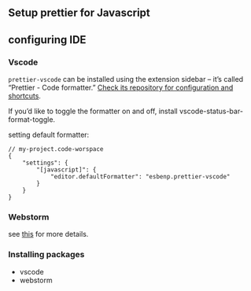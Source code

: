 ## Setup prettier for Javascript

## configuring IDE

### Vscode

`prettier-vscode` can be installed using the extension sidebar – it’s called “Prettier - Code formatter.” [Check its repository for configuration and shortcuts](https://github.com/prettier/prettier-vscode).

If you’d like to toggle the formatter on and off, install vscode-status-bar-format-toggle.

setting default formatter:

```
// my-project.code-worspace
{
	"settings": {
		"[javascript]": {
			"editor.defaultFormatter": "esbenp.prettier-vscode"
		}
	}
}
```

### Webstorm

see [this](https://prettier.io/docs/en/webstorm.html) for more details.

### Installing packages

-   vscode
-   webstorm

###
